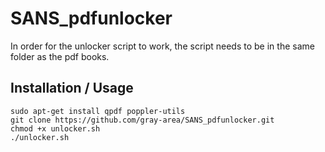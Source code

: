 # SANS_pdfunlocker

In order for the unlocker script to work, the script needs to be in the same folder as the pdf books. 

## Installation / Usage

```
sudo apt-get install qpdf poppler-utils
git clone https://github.com/gray-area/SANS_pdfunlocker.git
chmod +x unlocker.sh
./unlocker.sh
```
